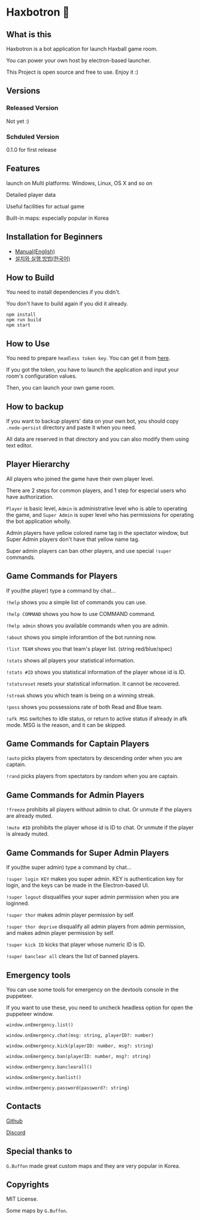 # Haxbotron 🤖

## What is this
Haxbotron is a bot application for launch Haxball game room.

You can power your own host by electron-based launcher.

This Project is open source and free to use. Enjoy it :)

## Versions
### Released Version
Not yet :)

### Schduled Version
0.1.0 for first release

## Features
launch on Multi platforms: Windows, Linux, OS X and so on

Detailed player data

Useful facilities for actual game

Built-in maps: especially popular in Korea

## Installation for Beginners

- [Manual(English)](https://github.com/dapucita/haxbotron/wiki/How-to-Run)
- [설치와 실행 방법(한국어)](https://github.com/dapucita/haxbotron/wiki/%5BKorean%5D-%EC%84%A4%EC%B9%98%EC%99%80-%EC%8B%A4%ED%96%89-%EB%B0%A9%EB%B2%95)


## How to Build
You need to install dependencies if you didn't.

You don't have to build again if you did it already.

```
npm install
npm run build
npm start
```

## How to Use
You need to prepare `headless token key`. You can get it from [here](https://www.haxball.com/headlesstoken).

If you got the token, you have to launch the application and input your room's configuration values.

Then, you can launch your own game room.

## How to backup
If you want to backup players' data on your own bot, you should copy `.node-persist` directory and paste it when you need.

All data are reserved in that directory and you can also modify them using text editor.

## Player Hierarchy

All players who joined the game have their own player level.

There are 2 steps for common players, and 1 step for especial users who have authorization.

`Player` is basic level, `Admin` is administrative level who is able to operating the game, and `Super Admin` is super level who has permissions for operating the bot application wholly.

Admin players have yellow colored name tag in the spectator window, but Super Admin players don't have that yellow name tag.

Super admin players can ban other players, and use special `!super` commands.

## Game Commands for Players
If you(the player) type a command by chat...

`!help` shows you a simple list of commands you can use.

`!help COMMAND` shows you how to use COMMAND command.

`!help admin` shows you available commands when you are admin.

`!about` shows you simple inforamtion of the bot running now.

`!list TEAM` shows you that team's player list. (string red/blue/spec)

`!stats` shows all players your statistical information.

`!stats #ID` shows you statistical information of the player whose id is ID.

`!statsreset` resets your statistical information. It cannot be recovered.

`!streak` shows you which team is being on a winning streak.

`!poss` shows you possessions rate of both Read and Blue team.

`!afk MSG` switches to idle status, or return to active status if already in afk mode. MSG is the reason, and it can be skipped.

## Game Commands for Captain Players
`!auto` picks players from spectators by descending order when you are captain.

`!rand` picks players from spectators by random when you are captain.

## Game Commands for Admin Players
`!freeze` prohibits all players without admin to chat. Or unmute if the players are already muted.

`!mute #ID` prohibits the player whose id is ID to chat. Or unmute if the player is already muted. 

## Game Commands for Super Admin Players

If you(the super admin) type a command by chat...

`!super login KEY` makes you super admin. KEY is authentication key for login, and the keys can be made in the Electron-based UI.

`!super logout` disqualifies your super admin permission when you are loginned.

`!super thor` makes admin player permission by self.

`!super thor deprive` disqualify all admin players from admin permission, and makes admin player permission by self.

`!super kick ID` kicks that player whose numeric ID is ID.

`!super banclear all` clears the list of banned players.

## Emergency tools
You can use some tools for emergency on the devtools console in the puppeteer.

If you want to use these, you need to uncheck headless option for open the puppeteer window.

`window.onEmergency.list()`

`window.onEmergency.chat(msg: string, playerID?: number)`

`window.onEmergency.kick(playerID: number, msg?: string)`

`window.onEmergency.ban(playerID: number, msg?: string)`

`window.onEmergency.banclearall()`

`window.onEmergency.banlist()`

`window.onEmergency.password(password?: string)`

## Contacts
[Github](https://github.com/dapucita/haxbotron)

[Discord](https://discord.gg/qfg45B2)

## Special thanks to
`G.Buffon` made great custom maps and they are very popular in Korea.

## Copyrights
MIT License.

Some maps by `G.Buffon`.